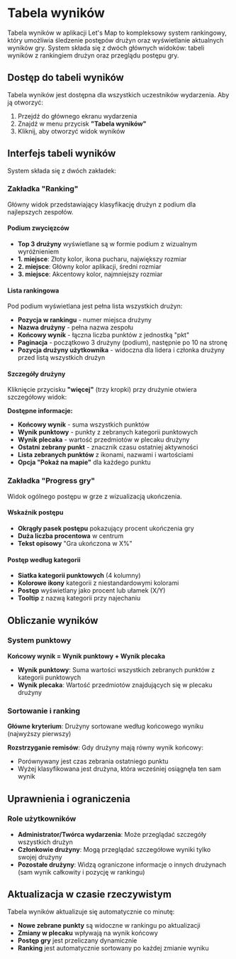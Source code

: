 # Tabela wyników

Tabela wyników w aplikacji Let's Map to kompleksowy system rankingowy, który umożliwia śledzenie postępów drużyn oraz wyświetlanie aktualnych wyników gry. System składa się z dwóch głównych widoków: tabeli wyników z rankingiem drużyn oraz przeglądu postępu gry.

## Dostęp do tabeli wyników

Tabela wyników jest dostępna dla wszystkich uczestników wydarzenia. Aby ją otworzyć:

1. Przejdź do głównego ekranu wydarzenia
2. Znajdź w menu przycisk **"Tabela wyników"** 
3. Kliknij, aby otworzyć widok wyników

## Interfejs tabeli wyników

System składa się z dwóch zakładek:

### Zakładka "Ranking"

Główny widok przedstawiający klasyfikację drużyn z podium dla najlepszych zespołów.

#### Podium zwycięzców

- **Top 3 drużyny** wyświetlane są w formie podium z wizualnym wyróżnieniem
- **1. miejsce**: Złoty kolor, ikona pucharu, największy rozmiar
- **2. miejsce**: Główny kolor aplikacji, średni rozmiar
- **3. miejsce**: Akcentowy kolor, najmniejszy rozmiar

#### Lista rankingowa

Pod podium wyświetlana jest pełna lista wszystkich drużyn:

- **Pozycja w rankingu** - numer miejsca drużyny
- **Nazwa drużyny** - pełna nazwa zespołu
- **Końcowy wynik** - łączna liczba punktów z jednostką "pkt"
- **Paginacja** - początkowo 3 drużyny (podium), następnie po 10 na stronę
- **Pozycja drużyny użytkownika** - widoczna dla lidera i członka drużyny przed listą wszystkich drużyn

#### Szczegóły drużyny

Kliknięcie przycisku **"więcej"** (trzy kropki) przy drużynie otwiera szczegółowy widok:

**Dostępne informacje:**
- **Końcowy wynik** - suma wszystkich punktów
- **Wynik punktowy** - punkty z zebranych kategorii punktowych
- **Wynik plecaka** - wartość przedmiotów w plecaku drużyny
- **Ostatni zebrany punkt** - znacznik czasu ostatniej aktywności
- **Lista zebranych punktów** z ikonami, nazwami i wartościami
- **Opcja "Pokaż na mapie"** dla każdego punktu

### Zakładka "Progress gry"

Widok ogólnego postępu w grze z wizualizacją ukończenia.

#### Wskaźnik postępu

- **Okrągły pasek postępu** pokazujący procent ukończenia gry
- **Duża liczba procentowa** w centrum
- **Tekst opisowy** "Gra ukończona w X%"

#### Postęp według kategorii

- **Siatka kategorii punktowych** (4 kolumny)
- **Kolorowe ikony** kategorii z niestandardowymi kolorami
- **Postęp** wyświetlany jako procent lub ułamek (X/Y)
- **Tooltip** z nazwą kategorii przy najechaniu

## Obliczanie wyników

### System punktowy

**Końcowy wynik = Wynik punktowy + Wynik plecaka**

- **Wynik punktowy**: Suma wartości wszystkich zebranych punktów z kategorii punktowych
- **Wynik plecaka**: Wartość przedmiotów znajdujących się w plecaku drużyny

### Sortowanie i ranking

**Główne kryterium**: Drużyny sortowane według końcowego wyniku (najwyższy pierwszy)

**Rozstrzyganie remisów**: Gdy drużyny mają równy wynik końcowy:
- Porównywany jest czas zebrania ostatniego punktu
- Wyżej klasyfikowana jest drużyna, która wcześniej osiągnęła ten sam wynik

## Uprawnienia i ograniczenia

### Role użytkowników

- **Administrator/Twórca wydarzenia**: Może przeglądać szczegóły wszystkich drużyn
- **Członkowie drużyny**: Mogą przeglądać szczegółowe wyniki tylko swojej drużyny
- **Pozostałe drużyny**: Widzą ograniczone informacje o innych drużynach (sam wynik całkowity i pozycję w rankingu)

## Aktualizacja w czasie rzeczywistym

Tabela wyników aktualizuje się automatycznie co minutę:
- **Nowe zebrane punkty** są widoczne w rankingu po aktualizacji
- **Zmiany w plecaku** wpływają na wynik końcowy
- **Postęp gry** jest przeliczany dynamicznie
- **Ranking** jest automatycznie sortowany po każdej zmianie wyniku
